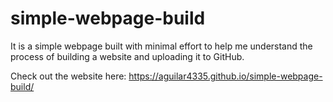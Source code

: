 # simple-webpage-build

It is a simple webpage built with minimal effort to help me understand the process of building a website and uploading it to GitHub.

Check out the website here:  https://aguilar4335.github.io/simple-webpage-build/
